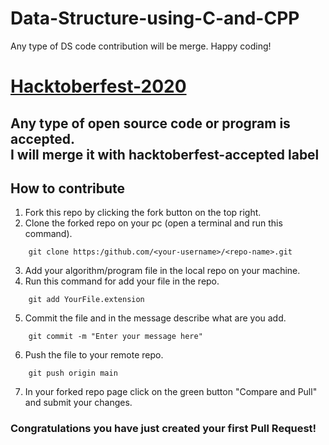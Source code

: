 # Data-Structure-using-C-and-CPP
Any type of DS code contribution will be merge. Happy coding!

# [Hacktoberfest-2020](https://client69.github.io/Hacktober-Open/)
## Any type of open source code or program is accepted. <br> I will merge it with hacktoberfest-accepted label

## How to contribute
1) Fork this repo by clicking the fork button on the top right.
2) Clone the forked repo on your pc (open a terminal and run this command).
```
    git clone https:/github.com/<your-username>/<repo-name>.git
```
3) Add your algorithm/program file in the local repo on your machine.
4) Run this command for add your file in the repo.
```
    git add YourFile.extension
```
5) Commit the file and in the message describe what are you add.
```
    git commit -m "Enter your message here"
```
6) Push the file to your remote repo.
```
    git push origin main
```
7) In your forked repo page click on the green button "Compare and Pull" and submit your changes.

### Congratulations you have just created your first Pull Request!

